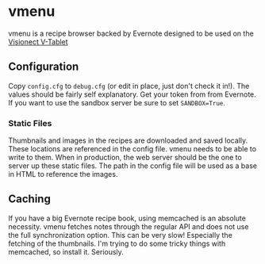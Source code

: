 # vmenu

vmenu is a recipe browser backed by Evernote designed to be used on the [Visionect V-Tablet](http://www.visionect.com/)

## Configuration
Copy `config.cfg` to `debug.cfg` (or edit in place, just don't check it in!). The values should be fairly self explanatory. Get your token from from Evernote. If you want to use the sandbox server be sure to set `SANDBOX=True`.

### Static Files
Thumbnails and images in the recipes are downloaded and saved locally. These locations are referenced in the config file. vmenu needs to be able to write to them. When in production, the web server should be the one to server up these static files. The path in the config file will be used as a base in HTML to reference the images.

## Caching
If you have a big Evernote recipe book, using memcached is an absolute necessity. vmenu fetches notes through the regular API and does not use the full synchronization option. This can be very slow! Especially the fetching of the thumbnails. I'm trying to do some tricky things with memcached, so install it. Seriously.
